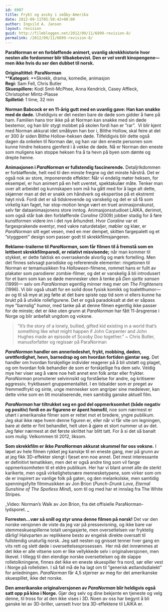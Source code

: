 ```yaml
---
id: 6907
title: Frykt og avsky i småby-Amerika
date: 2012-09-11T05:50:42+00:00
author: Ingvild A. Jansen
layout: revision
guid: http://filmbloggen.net/2012/09/11/6899-revision-8/
permalink: /2012/09/11/6899-revision-8/
---
```

**ParaNorman er en forbløffende animert, uvanlig skrekkhistorie hvor nesten alle fordommer blir tilbakebevist. Den er vel verdt kinopengene— men ikke hvis du ser den dubbet til norsk.**

**Originaltittel:** **ParaNorman**  
******Kategori:**** **Skrekk, drama, komedie, animasjon  
**Regi:** Sam Fell, Chris Butler  
**Skuespillere:** Kodi Smit-McPhee, Anna Kendrick, Casey Affleck, Christopher Mintz-Plasse  
**Spilletid:** 1 time, 32 min

**Norman Babcock er en 11-årig gutt med en uvanlig gave: Han kan snakke med de døde.** Uheldigvis er det nesten bare de døde som gidder å høre på ham. Familien hans tror ikke på at Norman kan snakke med sin døde bestemor, og han blir stygt mobbet på skolen fordi han er ”rar”.  Vi blir kjent med Norman akkurat idet småbyen han bor i, Blithe Hollow, skal feire at det er 300 år siden Blithe Hollow-heksen døde. Tilfeldigvis blir dette også dagen da onkelen til Norman dør, og han var den eneste personen som kunne hindre heksens gjenferd i å vekke de døde. Nå er Norman den eneste som muligens kan stoppe heksen fra å ta hevn på byen som dømte og drepte henne.

**Animasjonen i _ParaNorman_ er fullstendig fascinerende.** Detaljrikdommen er forbløffende, helt ned til den minste fregne og det minste hårstrå. Det er også nok av store, imponerende effekter: Når vi endelig møter heksen, for eksempel, er hun animert på en helt uventet, spektakulær måte. Tenker man over alt arbeidet og kunnskapen som må ha gått med for å lage alt dette, skjønner man at det er snakk om håndverk og ekspertise på et ekstremt høyt nivå. Fordi det er så tidskrevende og vanskelig og det er så få som virkelig kan faget, har stop-motion lenge vært en truet animasjonskunst, selv før dataanimasjonens store inntog. Animasjonsstudioet LAIKA, derimot, som også står bak den forbløffende _Coraline_ (2009) jobber stadig for å føre kunstformen videre inn i det nye århundret. Hvor _Coraline_ var et fargesprakende eventyr, med vakre naturdetaljer, møbler og klær, er _ParaNorman_ sitt eget vesen, med en mer dempet, skitten fargepalett og et ”styggpent” design som passer godt til skrekkfilmsjangeren.

**Reklame-trailerne til _ParaNorman_, som får filmen til å fremstå som en lettbent skrekkfilmparodi, er relativt misvisende;** når man kommer til stykket, er dette faktisk en overraskende alvorlig og mørk fortelling. Men det finnes selvsagt parodiske og refererende elementer: ringetonen til Norman er temamusikken fra _Halloween_-filmene, rommet hans er fullt av plakater som parodierer zombie-filmer, og det er vanskelig å bli introdusert for et barn som kan se døde mennesker uten å tenke på _Den sjette sansen_ (1999)— selv om _ParaNorman_ egentlig minner meg mer om _The Frighteners_ (1996). Vi blir også utsatt for en solid dose fysisk komikk og toaletthumor— av og til så mye at jeg følte at det bare spiste opp tid som vi ellers kunne ha brukt på å utvikle rollefigurene. Det er også paradoksalt at det er såpass mye ”barnslig” humor, med tanke på at denne filmen egentlig ikke passer for de minste; det er ikke uten grunn at _ParaNorman_ har fått 11-årsgrense i Norge og blir anbefalt ungdom og voksne.

> ”It’s the story of a lonely, bullied, gifted kid existing in a world that’s something like what might happen if John Carpenter and John Hughes made an episode of Scooby Doo together.” ~ Chris Butler, manusforfatter og regissør på ParaNorman

**_ParaNorman_ handler om annerledeshet, frykt, mobbing, døden, urettferdighet, hevn, barnedrap og om hvordan fortiden gjentar seg.** Det handler om hvordan forskjellige individer reagerer på å bli utstøtt og plaget, og om hvordan folk behandler de som er forskjellige fra dem selv. Veldig mye her viser seg å være noe helt annet enn folk antar eller frykter. _ParaNorman_ promoterer selvinnsikt og forståelse for andre, og kritiserer aggressiv, fryktbasert gruppementalitet. I en tidsalder som er preget av fremmedfrykt og sinte, unge mennesker som angriper sine medelever, kan dette virke som en litt moraliserende, men samtidig ganske aktuell film.

**_ParaNorman_ har tiltrukket seg en god del oppmerksomhet (både negativ og positiv) fordi en av figurene er åpent homofil**, noe som nærmest er uhørt i amerikanske filmer som er rettet mot et bredere, yngre publikum. Jeg skal ikke røpe hvem denne figuren er, eller når vi får vite om legningen, bare at dette er fint behandlet, helt uten å gjøre et stort nummer ut av det. Jeg føler nærmest at det første skrittet har blitt tatt. For å si det så banalt som mulig: Velkommen til 2012, liksom.

**Som skrekkfilm er ikke _ParaNorman_ akkurat skummel for oss voksne.** I løpet av hele filmen rykket jeg kanskje til en eneste gang, mer på grunn av at jeg fikk 3D-effekter slengt i fjeset enn noe annet. Det mest interessante er definitivt tematikken, men det er også andre ting som vil fange oppmerksomheten til et eldre publikum. Her har vi blant annet alle de sterkt karikerte, men også virkelighetsnære mennesketypene, som virker som om de er inspirert av vanlige folk på gaten, og den melankolske, men samtidig spenningsfylte filmmusikken av Jon Brion (_Punch-Drunk Love_, _Eternal Sunshine of The Spotless Mind_), som til og med har et innslag fra The White Stripes.

<div class="video-shortcode">
</div>

_Video: Norman&#8217;s Walk av Jon Brion, fra det offisielle ParaNorman-lydsporet. _

**Forresten…vær så snill og styr unna denne filmen på norsk!** Det var den norske versjonen de viste da jeg var på pressevisning, og ikke bare var stemmeskuespillerne totalt uengasjerte, men oversettelsen var fryktelig dårlig! Halvparten av replikkene besto av engelsk direkte oversatt til fullstendig unaturlig norsk. Jeg satt nesten og gnisset tenner hver gang en vits rett og slett døde i oversettelsesprosessen.  Her må det innrømmes at det ikke er alle vitsene som er like vellykkede selv i originalversjonen, men likevel. I tillegg til den elendige norske oversettelsen og de slappe rolletolkningene, finnes det ikke en eneste skuespiller fra nord, sør eller vest i Norge på rollelisten. I så fall må de ha lagt om til ”generisk østlandsdialekt” for anledningen. _ParaNorman_ får 4,5 stjerner av meg for det amerikanske skuespillet, ikke det norske.

**Den amerikanske originalversjonen av _ParaNorman_ blir heldigvis også satt opp på kino i Norge.** Gjør deg selv og dine bekjente en tjeneste og velg denne, til tross for at den ikke vises i 3D. Noen av oss har begynt å bli ganske lei av 3D-briller, uansett hvor bra 3D-effektene til LAIKA er.

<div class="video-shortcode">
</div>